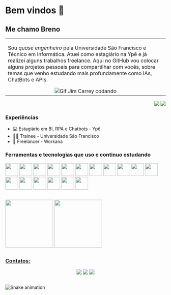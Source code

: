 # Bem vindos 👋

## Me chamo Breno

<p align="right">
<table width="100%">
<tr><td valign="top" width="50%">

Sou *quase engenheiro* pela Universidade São Francisco e Técnico em Informática. Atuei como estagiário na Ypê e já realizei alguns trabalhos freelance. Aqui no GitHub vou colocar alguns projetos pessoais para compartilhar com vocês, sobre temas que venho estudando mais profundamente como IAs, ChatBots e APIs.
   
<div align="center"> 
  <img src="https://media.tenor.com/pVwOAuOdI4MAAAAC/jim-carrey-bruce-almighty.gif" alt="Gif Jim Carrey codando">
</div>

</td></tr>
</table>
</p>

<p align="right">
<img src="https://views.whatilearened.today/views/github/brenoenrico999/views.svg"> <a href="https://github.com/brenoenrico999/"><img src="https://img.shields.io/github/followers/brenoenrico999?color=%234CC61E&label=GitHub%20Followers%20%3A"/></a>
</p>

### Experiências

- 💻 Estagiário em BI, RPA e Chatbots - Ypê
- 👨‍🔧 Trainee - Universidade São Francisco
- 💪 Freelancer - Workana

### Ferramentas e tecnologias que uso e continuo estudando

<img src="https://cdn.jsdelivr.net/gh/devicons/devicon/icons/c/c-original.svg" width="40" height="40"/> <img src="https://cdn.jsdelivr.net/gh/devicons/devicon/icons/cplusplus/cplusplus-original.svg" width="40" height="40"/> <img src="https://cdn.jsdelivr.net/gh/devicons/devicon/icons/csharp/csharp-original.svg" width="40" height="40"/> <img src="https://cdn.jsdelivr.net/gh/devicons/devicon/icons/dotnetcore/dotnetcore-original.svg" width="40" height="40"/> <img src="https://cdn.jsdelivr.net/gh/devicons/devicon/icons/css3/css3-original.svg" width="40" height="40"/> <img src="https://cdn.jsdelivr.net/gh/devicons/devicon/icons/html5/html5-original.svg" width="40" height="40"/> <img src="https://cdn.jsdelivr.net/gh/devicons/devicon/icons/javascript/javascript-original.svg" width="40" height="40"/> <img src="https://cdn.jsdelivr.net/gh/devicons/devicon/icons/java/java-original.svg" width="40" height="40"/> <img src="https://cdn.jsdelivr.net/gh/devicons/devicon/icons/kotlin/kotlin-original.svg" width="40" height="40"/>  <img src="https://cdn.jsdelivr.net/gh/devicons/devicon/icons/nextjs/nextjs-original.svg" width="40" height="40"/> <img src="https://cdn.jsdelivr.net/gh/devicons/devicon/icons/nodejs/nodejs-original.svg" width="40" height="40"/> <img src="https://cdn.jsdelivr.net/gh/devicons/devicon/icons/python/python-original.svg" width="40" height="40"/> <img src="https://cdn.jsdelivr.net/gh/devicons/devicon/icons/react/react-original.svg" width="40" height="40"/> <img src="https://cdn.jsdelivr.net/gh/devicons/devicon/icons/tensorflow/tensorflow-original.svg" width="40" height="40"/> <img src="https://cdn.jsdelivr.net/gh/devicons/devicon/icons/typescript/typescript-original.svg" width="40" height="40"/> <img src="https://cdn.jsdelivr.net/gh/devicons/devicon/icons/linux/linux-original.svg" width="40" height="40"/> <img src="https://cdn.jsdelivr.net/gh/devicons/devicon/icons/jira/jira-original.svg" width="40" height="40"/> 

##
<div>
  <a href="https://github.com/brenoenrico999">
  <img height="150em" src="https://github-readme-stats.vercel.app/api/top-langs/?username=brenoenrico999&layout=compact&langs_count=7&theme=dracula"/> <img height="150em" src="https://github-readme-stats.vercel.app/api?username=brenoenrico999&show_icons=true&theme=dracula&include_all_commits=true&count_private=true"/>
</div>

##
### Contatos:
<div align="center"> 
  <a href="https://instagram.com/brenoenrico" target="_blank"><img src="https://img.shields.io/badge/-Instagram-%23E4405F?style=for-the-badge&logo=instagram&logoColor=white" target="_blank"></a> 
  <a href = "mailto:brenoenrico999@gmail.com"><img src="https://img.shields.io/badge/-Gmail-%23333?style=for-the-badge&logo=gmail&logoColor=white" target="_blank"></a>
  <a href="https://www.linkedin.com/in/brenoenrico" target="_blank"><img src="https://img.shields.io/badge/-LinkedIn-%230077B5?style=for-the-badge&logo=linkedin&logoColor=white" target="_blank"></a> 
</div>

##
  ![Snake animation](https://github.com/camilafernanda/camilafernanda/blob/output/github-contribution-grid-snake.svg)
